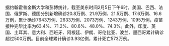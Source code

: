 据约翰霍普金斯大学和彭博统计，截至美东时间2月5日下午6时，美国、巴西、法国、俄罗斯、德国分别新增确诊20.8万例、21.9万例、21.5万例、17.6万例、16.6万例，累计确诊7643万例、2633万例、2073万例、1243万例、1095万例，疫苗接种完毕比率为63.4%、71.2%、80.6%、48.0%、74.3%。此外，印度、英国、土耳其、意大利、西班牙、阿根廷、伊朗、哥伦比亚、波兰、墨西哥累计确诊超过500万例。目前全球累计确诊3.93亿例，累计死亡573万例。